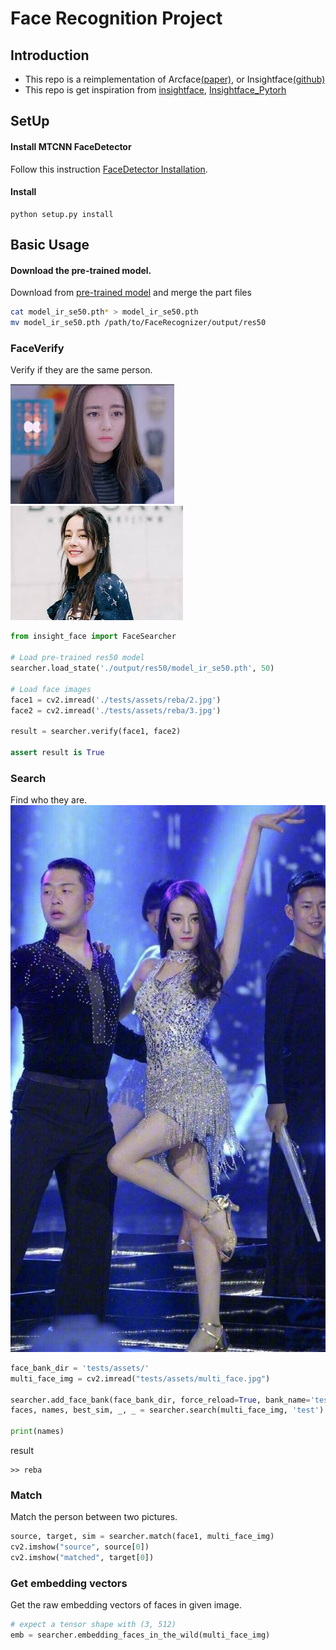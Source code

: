 # Face Recognition Project 


## Introduction
- This repo is a reimplementation of Arcface[(paper)](https://arxiv.org/abs/1801.07698), or Insightface[(github)](https://github.com/deepinsight/insightface)
- This repo is get inspiration from [insightface](https://github.com/deepinsight/insightface), [Insightface_Pytorh](https://github.com/TreB1eN/InsightFace_Pytorch)

## SetUp
#### Install MTCNN FaceDetector
Follow this instruction [FaceDetector Installation](./FaceDetector/README.md).

#### Install
```
python setup.py install
```

## Basic Usage
#### Download the pre-trained model.
Download from [pre-trained model](http://118.31.44.251:3000/DeepInsight/Models) and merge the part files

```bash
cat model_ir_se50.pth* > model_ir_se50.pth
mv model_ir_se50.pth /path/to/FaceRecognizer/output/res50
```

### FaceVerify
Verify if they are the same person.

![reba](./tests/assets/reba/3.jpg)![reba2](./tests/assets/reba/2.jpg)
```py
from insight_face import FaceSearcher

# Load pre-trained res50 model
searcher.load_state('./output/res50/model_ir_se50.pth', 50)

# Load face images
face1 = cv2.imread('./tests/assets/reba/2.jpg')
face2 = cv2.imread('./tests/assets/reba/3.jpg')

result = searcher.verify(face1, face2)

assert result is True
```

### Search
Find who they are. 
![reba](./tests/assets/multi_face.jpg)
```py
face_bank_dir = 'tests/assets/'
multi_face_img = cv2.imread("tests/assets/multi_face.jpg")

searcher.add_face_bank(face_bank_dir, force_reload=True, bank_name='test')
faces, names, best_sim, _, _ = searcher.search(multi_face_img, 'test')

print(names)
```
result
```
>> reba
```

### Match
Match the person between two pictures.
```python
source, target, sim = searcher.match(face1, multi_face_img)
cv2.imshow("source", source[0])
cv2.imshow("matched", target[0])
```

### Get embedding vectors
Get the raw embedding vectors of faces in given image.
```python
# expect a tensor shape with (3, 512)
emb = searcher.embedding_faces_in_the_wild(multi_face_img)
```